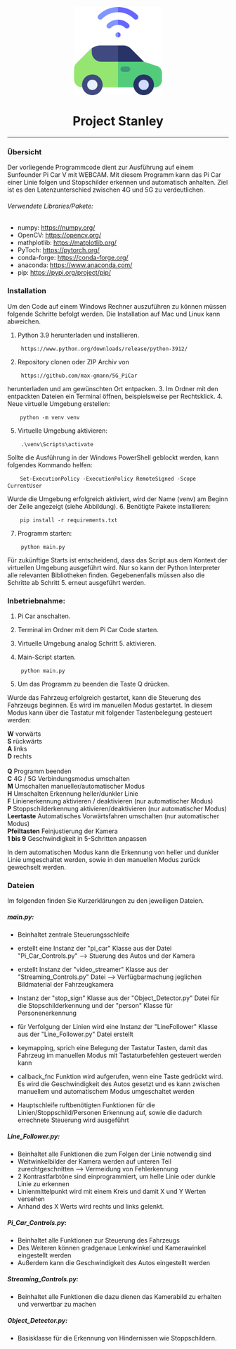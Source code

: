 <p align="center">
<img src="docs\images\smart-car.png" alt="drawing" width="200"/>
</p>
<center><h1>Project Stanley</h1></center>

___ 

### Übersicht
Der vorliegende Programmcode dient zur Ausführung auf einem Sunfounder Pi Car V mit WEBCAM.
Mit diesem Programm kann das Pi Car einer Linie folgen und Stopschilder erkennen und automatisch anhalten.
Ziel ist es den Latenzunterschied zwischen 4G und 5G zu verdeutlichen.

###### Verwendete Libraries/Pakete:
- numpy: https://numpy.org/
- OpenCV: https://opencv.org/
- mathplotlib: https://matplotlib.org/
- PyToch: https://pytorch.org/ 
- conda-forge: https://conda-forge.org/
- anaconda: https://www.anaconda.com/ 
- pip: https://pypi.org/project/pip/

### Installation
Um den Code auf einem Windows Rechner auszuführen zu können müssen folgende Schritte befolgt werden.
Die Installation auf Mac und Linux kann abweichen.

1. Python 3.9 herunterladen und installieren.
 
		https://www.python.org/downloads/release/python-3912/

2. Repository clonen oder ZIP Archiv von 

		https://github.com/max-gmann/5G_PiCar 

herunterladen und am gewünschten Ort entpacken.
3. Im Ordner mit den entpackten Dateien ein Terminal öffnen, beispielsweise per Rechtsklick.
4. Neue virtuelle Umgebung erstellen:

		python -m venv venv

5. Virtuelle Umgebung aktivieren:

		.\venv\Scripts\activate

Sollte die Ausführung in der Windows PowerShell geblockt werden, kann folgendes Kommando helfen:

		Set-ExecutionPolicy -ExecutionPolicy RemoteSigned -Scope CurrentUser

Wurde die Umgebung erfolgreich aktiviert, wird der Name (venv) am Beginn der Zeile angezeigt (siehe Abbildung).
6. Benötigte Pakete installieren:

		pip install -r requirements.txt

7. Programm starten:

		python main.py

Für zukünftige Starts ist entscheidend, dass das Script aus dem Kontext der virtuellen Umgebung ausgeführt wird. 
Nur so kann der Python Interpreter alle relevanten Bibliotheken finden.
Gegebenenfalls müssen also die Schritte ab Schritt 5. erneut ausgeführt werden.

### Inbetriebnahme:

1. Pi Car anschalten.
2. Terminal im Ordner mit dem Pi Car Code starten.
3. Virtuelle Umgebung analog Schritt 5. aktivieren.
4. Main-Script starten.

        python main.py

5. Um das Programm zu beenden die Taste Q drücken.

Wurde das Fahrzeug erfolgreich gestartet, kann die Steuerung des Fahrzeugs beginnen. Es wird im manuellen Modus gestartet. 
In diesem Modus kann über die Tastatur mit folgender Tastenbelegung gesteuert werden:

<b>W</b>		vorwärts<br>
<b>S</b>		rückwärts<br>
<b>A</b>		links<br>
<b>D</b>		rechts<br>
<br>
<b>Q</b>		Programm beenden<br>
<b>C</b>		4G / 5G Verbindungsmodus umschalten <br>
<b>M</b>		Umschalten manueller/automatischer Modus<br>
<b>H</b>		Umschalten Erkennung heller/dunkler Linie<br>
<b>F</b>		Linienerkennung aktivieren / deaktivieren (nur automatischer Modus)<br>
<b>P</b>		Stoppschilderkennung aktivieren/deaktivieren (nur automatischer Modus)<br>
<b>Leertaste</b>	Automatisches Vorwärtsfahren umschalten (nur automatischer Modus)<br>
<b>Pfeiltasten</b>	Feinjustierung der Kamera<br>
<b>1 bis 9</b>		Geschwindigkeit in 5-Schritten anpassen<br>

In dem automatischen Modus kann die Erkennung von heller und dunkler Linie umgeschaltet werden, sowie in den manuellen Modus
zurück gewechselt werden.

### Dateien 

Im folgenden finden Sie Kurzerklärungen zu den jeweiligen Dateien.

##### main.py:
- Beinhaltet zentrale Steuerungsschleife
- erstellt eine Instanz der "pi_car" Klasse aus der Datei "Pi_Car_Controls.py" --> Stuerung des Autos und der Kamera 
- erstellt Instanz der "video_streamer" Klasse aus der "Streaming_Controls.py" Datei --> Verfügbarmachung jeglichen Bildmaterial
 der Fahrzeugkamera
- Instanz der "stop_sign" Klasse aus der "Object_Detector.py" Datei für die Stopschilderkennung und der "person" Klasse für 
 Personenerkennung
- für Verfolgung der Linien wird eine Instanz der "LineFollower" Klasse aus der "Line_Follower.py" Datei erstellt 

- keymapping, sprich eine Belegung der Tastatur Tasten, damit das Fahrzeug im manuellen Modus mit Tastaturbefehlen gesteuert 
 werden kann
- callback_fnc Funktion wird aufgerufen, wenn eine Taste gedrückt wird. Es wird die Geschwindigkeit des Autos gesetzt und es 
 kann zwischen manuellem und automatischem Modus umgeschaltet werden
- Hauptschleife ruftbenötigten Funktionen für die Linien/Stoppschild/Personen Erkennung auf, sowie die dadurch errechnete 
 Steuerung wird ausgeführt

##### Line_Follower.py: 
- Beinhaltet alle Funktionen die zum Folgen der Linie notwendig sind
- Weitwinkelbilder der Kamera werden auf unteren Teil zurechtgeschnitten --> Vermeidung von Fehlerkennung 
- 2 Kontrastfarbtöne sind einprogrammiert, um helle Linie oder dunkle Linie zu erkennen
- Linienmittelpunkt wird mit einem Kreis und damit X und Y Werten versehen
- Anhand des X Werts wird rechts und links gelenkt.

##### Pi_Car_Controls.py:
- Beinhaltet alle Funktionen zur Steuerung des Fahrzeugs
- Des Weiteren können gradgenaue Lenkwinkel und Kamerawinkel eingestellt werden
- Außerdem kann die Geschwindigkeit des Autos eingestellt werden

##### Streaming_Controls.py:
- Beinhaltet alle Funktionen die dazu dienen das Kamerabild zu erhalten und verwertbar zu machen

##### Object_Detector.py: 
- Basisklasse für die Erkennung von Hindernissen wie Stoppschildern.
